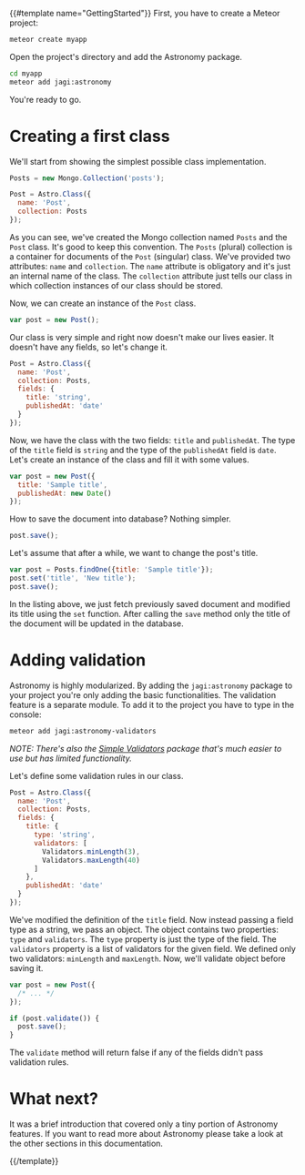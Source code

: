 {{#template name="GettingStarted"}}
First, you have to create a Meteor project:

```sh
meteor create myapp
```

Open the project's directory and add the Astronomy package.

```sh
cd myapp
meteor add jagi:astronomy
```

You're ready to go.

# Creating a first class

We'll start from showing the simplest possible class implementation.

```js
Posts = new Mongo.Collection('posts');

Post = Astro.Class({
  name: 'Post',
  collection: Posts
});
```

As you can see, we've created the Mongo collection named `Posts` and the `Post`  class. It's good to keep this convention. The `Posts` (plural) collection is a container for documents of the `Post` (singular) class. We've provided two attributes: `name` and `collection`. The `name` attribute is obligatory and it's just an internal name of the class. The `collection` attribute just tells our class in which collection instances of our class should be stored.

Now, we can create an instance of the `Post` class.

```js
var post = new Post();
```

Our class is very simple and right now doesn't make our lives easier. It doesn't have any fields, so let's change it.

```js
Post = Astro.Class({
  name: 'Post',
  collection: Posts,
  fields: {
    title: 'string',
    publishedAt: 'date'
  }
});
```

Now, we have the class with the two fields: `title` and `publishedAt`. The type of the `title` field is `string` and the type of the `publishedAt` field is `date`. Let's create an instance of the class and fill it with some values.

```js
var post = new Post({
  title: 'Sample title',
  publishedAt: new Date()
});
```

How to save the document into database? Nothing simpler.

```js
post.save();
```

Let's assume that after a while, we want to change the post's title.

```js
var post = Posts.findOne({title: 'Sample title'});
post.set('title', 'New title');
post.save();
```

In the listing above, we just fetch previously saved document and modified its title using the `set` function. After calling the `save` method only the title of the document will be updated in the database.

# Adding validation

Astronomy is highly modularized. By adding the `jagi:astronomy` package to your project you're only adding the basic functionalities. The validation feature is a separate module. To add it to the project you have to type in the console:

```sh
meteor add jagi:astronomy-validators
```

_NOTE: There's also the [Simple Validators](https://atmospherejs.com/jagi/astronomy-simple-validators) package that's much easier to use but has limited functionality._

Let's define some validation rules in our class.

```js
Post = Astro.Class({
  name: 'Post',
  collection: Posts,
  fields: {
    title: {
      type: 'string',
      validators: [
        Validators.minLength(3),
        Validators.maxLength(40)
      ]
    },
    publishedAt: 'date'
  }
});
```

We've modified the definition of the `title` field. Now instead passing a field type as a string, we pass an object. The object contains two properties: `type` and `validators`. The `type` property is just the type of the field. The `validators` property is a list of validators for the given field. We defined only two validators: `minLength` and `maxLength`. Now, we'll validate object before saving it.

```js
var post = new Post({
  /* ... */
});

if (post.validate()) {
  post.save();
}
```

The `validate` method will return false if any of the fields didn't pass validation rules.

# What next?

It was a brief introduction that covered only a tiny portion of Astronomy features. If you want to read more about Astronomy please take a look at the other sections in this documentation.

{{/template}}
